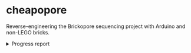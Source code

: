 # cheapopore
Reverse-engineering the Brickopore sequencing project with Arduino and non-LEGO bricks.

<details>

<summary>Progress report</summary>

| date       | did      |
| ---------- | ------------- |
| 2024-11-22 | ordered parts off Amazon; cheapest servo I cound find, cheapest color detector I could find, and the cheapest arduino nano knock-off I could find. The goal is to see how low the budget can be. Parts arrived over the span of one week. |
| 2024-11-29 | soldered microcontroller |
| 2024-11-29 | simple servo tutorial from [project hub](https://projecthub.arduino.cc/arduino_uno_guy/the-beginners-guide-to-micro-servos-ae2a30). Implemented in [simple_servo.ino](./tests/simple_servo/simple_servo.ino). |
| 2024-11-29 | button servo tutorial from [arduinogetstarted](https://arduinogetstarted.com/tutorials/arduino-button-servo-motor). Implemented in [button_servo.ino](./tests/button_servo/button_servo.ino). |
| 2024-11-29 | adafruit TCS34725 tutorial from [makersguides](https://www.makerguides.com/tcs34725-rgb-color-sensor-with-arduino/). Implemented in [color_sensor.ino](./tests/color_sensor/color_sensor.ino). |
| 2024-11-30 | Combined [color_sensor.ino](./tests/color_sensor/color_sensor.ino) and [simple_server.py](./tests/simple_server.py) into the simplest possible input reader! |
| 2025-05 | went to local board game store and McGyver'ed a board. |
| 2025-06 | frantically trying to make a workable sequencer, so much that I forgot I wanted to document it. |

</details>
